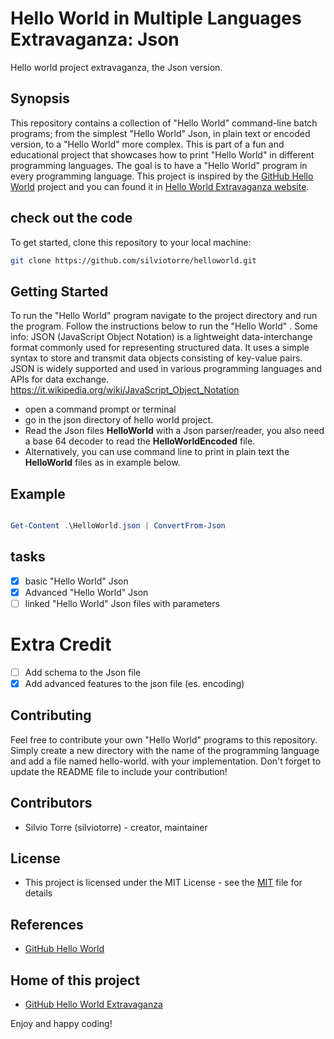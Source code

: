 # Hello World in Multiple Languages Extravaganza: Json
Hello world project extravaganza, the Json version.
## Synopsis
This repository contains a collection of "Hello World" command-line batch programs; from the simplest "Hello World" Json, in plain text or encoded version, to a "Hello World" more complex. This is part of a fun and educational project that showcases how to print "Hello World" in different programming languages. The goal is to have a "Hello World" program in every programming language. This project is inspired by the [GitHub Hello World](https://docs.github.com/en/get-started/quickstart/hello-world) project and you can found it in [Hello World Extravaganza website](https://silviotorre.github.io/helloworld/).
 
## check out the code
To get started, clone this repository to your local machine:
```bash
git clone https://github.com/silviotorre/helloworld.git
```
## Getting Started
To run the "Hello World" program navigate to the project directory and run the program. Follow the instructions below to run the "Hello World" . 
Some info: JSON (JavaScript Object Notation) is a lightweight data-interchange format commonly used for representing structured data. It uses a simple syntax to store and transmit data objects consisting of key-value pairs. JSON is widely supported and used in various programming languages and APIs for data exchange.
https://it.wikipedia.org/wiki/JavaScript_Object_Notation

- open a command prompt or terminal
- go in the json directory of hello world project.
- Read the Json files **HelloWorld** with a Json parser/reader, you also need a base 64 decoder to read the **HelloWorldEncoded** file.
- Alternatively, you can use command line to print in plain text the **HelloWorld** files as in example below.

## Example
```powershell

Get-Content .\HelloWorld.json | ConvertFrom-Json

```


## tasks
- [x]  basic "Hello World" Json
- [x]  Advanced "Hello World" Json
- [ ]  linked "Hello World" Json files with parameters

# Extra Credit
- [ ]  Add schema to the Json file
- [x]  Add advanced features to the json file (es. encoding)

## Contributing
Feel free to contribute your own "Hello World" programs to this repository. Simply create a new directory with the name of the programming language and add a file named hello-world.<extension> with your implementation. Don't forget to update the README file to include your contribution!

## Contributors
- Silvio Torre (silviotorre)  - creator, maintainer

## License
- This project is licensed under the MIT License - see the [MIT](https://choosealicense.com/licenses/mit/) file for details

## References
- [GitHub Hello World](https://docs.github.com/en/get-started/quickstart/hello-world)

## Home of this project
- [GitHub Hello World Extravaganza](https://github.com/silviotorre/helloworld/)

Enjoy and happy coding!